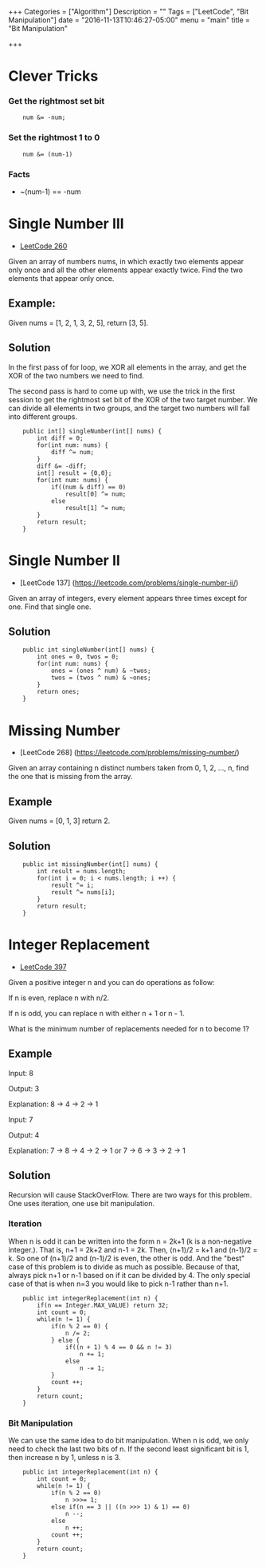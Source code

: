 +++
Categories = ["Algorithm"]
Description = ""
Tags = ["LeetCode", "Bit Manipulation"]
date = "2016-11-13T10:46:27-05:00"
menu = "main"
title = "Bit Manipulation"

+++

# Clever Tricks
### Get the rightmost set bit
```
	num &= -num;
```
### Set the rightmost 1 to 0
```
	num &= (num-1)
```
### Facts
- ~(num-1) == -num

# Single Number III
- [LeetCode 260](https://leetcode.com/problems/single-number-iii/)

Given an array of numbers nums, in which exactly two elements appear only once and all the other elements appear exactly twice. Find the two elements that appear only once.

## Example:
Given nums = [1, 2, 1, 3, 2, 5], return [3, 5].

## Solution
In the first pass of for loop, we XOR all elements in the array, and get the XOR of the two numbers we need to find.

The second pass is hard to come up with, we use the trick in the first session to get the rightmost set bit of the XOR of the two target number. We can divide all elements in two groups, and the target two numbers will fall into different groups.

```
    public int[] singleNumber(int[] nums) {
        int diff = 0;
        for(int num: nums) {
            diff ^= num;
        }
        diff &= -diff;
        int[] result = {0,0};
        for(int num: nums) {
            if((num & diff) == 0)
                result[0] ^= num;
            else
                result[1] ^= num;
        }
        return result;
    }
```

# Single Number II
- [LeetCode 137] (https://leetcode.com/problems/single-number-ii/)

Given an array of integers, every element appears three times except for one. Find that single one.

## Solution
```
    public int singleNumber(int[] nums) {
        int ones = 0, twos = 0;
        for(int num: nums) {
            ones = (ones ^ num) & ~twos;
            twos = (twos ^ num) & ~ones;
        }
        return ones;
    }
```

# Missing Number
- [LeetCode 268] (https://leetcode.com/problems/missing-number/)

Given an array containing n distinct numbers taken from 0, 1, 2, ..., n, find the one that is missing from the array.

## Example
Given nums = [0, 1, 3] return 2.

## Solution

```
    public int missingNumber(int[] nums) {
        int result = nums.length;
        for(int i = 0; i < nums.length; i ++) {
            result ^= i;
            result ^= nums[i];
        }
        return result;
    }
```
# Integer Replacement
- [LeetCode 397](https://leetcode.com/problems/integer-replacement/)

Given a positive integer n and you can do operations as follow:

If n is even, replace n with n/2.

If n is odd, you can replace n with either n + 1 or n - 1.

What is the minimum number of replacements needed for n to become 1?

## Example
Input: 8

Output: 3

Explanation: 8 -> 4 -> 2 -> 1

Input: 7

Output: 4

Explanation: 7 -> 8 -> 4 -> 2 -> 1 or 7 -> 6 -> 3 -> 2 -> 1

## Solution

Recursion will cause StackOverFlow. There are two ways for this problem. One uses iteration, one use bit manipulation.

### Iteration

 When n is odd it can be written into the form n = 2k+1 (k is a non-negative integer.). That is, n+1 = 2k+2 and n-1 = 2k. Then, (n+1)/2 = k+1 and (n-1)/2 = k. So one of (n+1)/2 and (n-1)/2 is even, the other is odd. And the "best" case of this problem is to divide as much as possible. Because of that, always pick n+1 or n-1 based on if it can be divided by 4. The only special case of that is when n=3 you would like to pick n-1 rather than n+1.

```
    public int integerReplacement(int n) {
        if(n == Integer.MAX_VALUE) return 32;
        int count = 0;
        while(n != 1) {
            if(n % 2 == 0) {
                n /= 2;
            } else {
                if((n + 1) % 4 == 0 && n != 3)
                    n += 1;
                else
                    n -= 1;
            }
            count ++;
        }
        return count;
    }
```

### Bit Manipulation

We can use the same idea to do bit manipulation. When n is odd, we only need to check the last two bits of n. If the second least significant bit is 1, then increase n by 1, unless n is 3.

```
    public int integerReplacement(int n) {
        int count = 0;
        while(n != 1) {
            if(n % 2 == 0)
                n >>>= 1;
            else if(n == 3 || ((n >>> 1) & 1) == 0)
                n --;
            else 
                n ++;
            count ++;
        }
        return count;
    }
```


